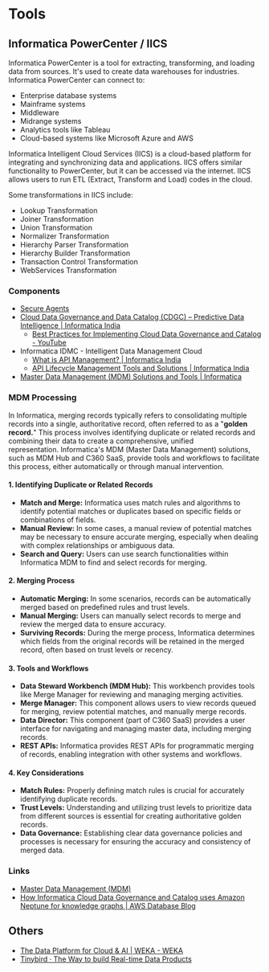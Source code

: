 # Tools

## Informatica PowerCenter / IICS

Informatica PowerCenter is a tool for extracting, transforming, and loading data from sources. It's used to create data warehouses for industries. Informatica PowerCenter can connect to:

- Enterprise database systems
- Mainframe systems
- Middleware
- Midrange systems
- Analytics tools like Tableau
- Cloud-based systems like Microsoft Azure and AWS

Informatica Intelligent Cloud Services (IICS) is a cloud-based platform for integrating and synchronizing data and applications. IICS offers similar functionality to PowerCenter, but it can be accessed via the internet. IICS allows users to run ETL (Extract, Transform and Load) codes in the cloud.

Some transformations in IICS include:

- Lookup Transformation
- Joiner Transformation
- Union Transformation
- Normalizer Transformation
- Hierarchy Parser Transformation
- Hierarchy Builder Transformation
- Transaction Control Transformation
- WebServices Transformation

### Components

- [Secure Agents](https://docs.informatica.com/cloud-common-services/administrator/current-version/runtime-environments/secure-agents.html)
- [Cloud Data Governance and Data Catalog (CDGC) – Predictive Data Intelligence | Informatica India](https://www.informatica.com/in/products/data-governance/cloud-data-governance-and-catalog.html)
    - [Best Practices for Implementing Cloud Data Governance and Catalog - YouTube](https://www.youtube.com/watch?v=E5Bo1AUYLS8)
- Informatica IDMC - Intelligent Data Management Cloud
    - [What is API Management? | Informatica India](https://www.informatica.com/in/resources/articles/api-management-and-informatica-intelligent-cloud-services.html)
    - [API Lifecycle Management Tools and Solutions | Informatica India](https://www.informatica.com/in/products/cloud-integration/integration-cloud/api-management.html)
- [Master Data Management (MDM) Solutions and Tools \| Informatica](https://www.informatica.com/products/master-data-management.html)

### MDM Processing

In Informatica, merging records typically refers to consolidating multiple records into a single, authoritative record, often referred to as a "**golden record.**" This process involves identifying duplicate or related records and combining their data to create a comprehensive, unified representation. Informatica's MDM (Master Data Management) solutions, such as MDM Hub and C360 SaaS, provide tools and workflows to facilitate this process, either automatically or through manual intervention.

#### 1. Identifying Duplicate or Related Records

- **Match and Merge:** Informatica uses match rules and algorithms to identify potential matches or duplicates based on specific fields or combinations of fields.
- **Manual Review:** In some cases, a manual review of potential matches may be necessary to ensure accurate merging, especially when dealing with complex relationships or ambiguous data.
- **Search and Query:** Users can use search functionalities within Informatica MDM to find and select records for merging.

#### 2. Merging Process

- **Automatic Merging:** In some scenarios, records can be automatically merged based on predefined rules and trust levels.
- **Manual Merging:** Users can manually select records to merge and review the merged data to ensure accuracy.
- **Surviving Records:** During the merge process, Informatica determines which fields from the original records will be retained in the merged record, often based on trust levels or recency.

#### 3. Tools and Workflows

- **Data Steward Workbench (MDM Hub):** This workbench provides tools like Merge Manager for reviewing and managing merging activities.
- **Merge Manager:** This component allows users to view records queued for merging, review potential matches, and manually merge records.
- **Data Director:** This component (part of C360 SaaS) provides a user interface for navigating and managing master data, including merging records.
- **REST APIs:** Informatica provides REST APIs for programmatic merging of records, enabling integration with other systems and workflows.

#### 4. Key Considerations

- **Match Rules:** Properly defining match rules is crucial for accurately identifying duplicate records.
- **Trust Levels:** Understanding and utilizing trust levels to prioritize data from different sources is essential for creating authoritative golden records.
- **Data Governance:** Establishing clear data governance policies and processes is necessary for ensuring the accuracy and consistency of merged data.

### Links

- [Master Data Management (MDM)](data-warehouses/concepts/master-data-management-mdm.md)
- [How Informatica Cloud Data Governance and Catalog uses Amazon Neptune for knowledge graphs | AWS Database Blog](https://aws.amazon.com/blogs/database/how-informatica-cloud-data-governance-and-catalog-uses-amazon-neptune-for-knowledge-graphs/)

## Others

- [The Data Platform for Cloud & AI | WEKA - WEKA](https://www.weka.io/)
- [Tinybird · The Way to build Real-time Data Products](https://www.tinybird.co/)
